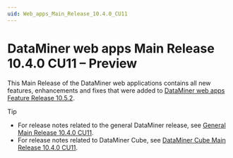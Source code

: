 ```yaml
---
uid: Web_apps_Main_Release_10.4.0_CU11
---
```


# DataMiner web apps Main Release 10.4.0 CU11 – Preview

This Main Release of the DataMiner web applications contains all new features, enhancements and fixes that were added to [DataMiner web apps Feature Release 10.5.2](xref:Web_apps_Feature_Release_10.5.2).

> [!TIP]
>
> - For release notes related to the general DataMiner release, see [General Main Release 10.4.0 CU11](xref:General_Main_Release_10.4.0_CU11).
> - For release notes related to DataMiner Cube, see [DataMiner Cube Main Release 10.4.0 CU11](xref:Cube_Main_Release_10.4.0_CU11).
